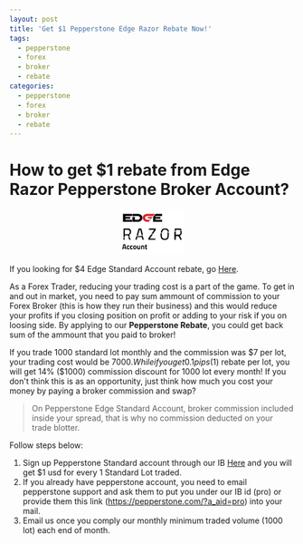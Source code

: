 ```yaml
---
layout: post
title: 'Get $1 Pepperstone Edge Razor Rebate Now!'
tags:
  - pepperstone
  - forex
  - broker
  - rebate
categories:
  - pepperstone
  - forex
  - broker
  - rebate
---
```

# How to get $1 rebate from Edge Razor Pepperstone Broker Account?

<div align="center">
<img alt="Pepperstone Edge Razor Account" src="/static/img/general-image/pepperstone-edge-razor-account.PNG" title="Pepperstone Edge Razor Account">
</div>

If you looking for $4 Edge Standard Account rebate, go [Here](http://www.gravtrade.com/pepperstone/forex/broker/rebate/2016/09/18/pepperstone-broker-rebate-edge-standard.html "Pepperstone Edge Standard Account Rebate").

As a Forex Trader, reducing your trading cost is a part of the game. To get in and out in market, you need to pay sum ammount of commission to your Forex Broker (this is how they run their business) and this would reduce your profits if you closing position on profit or adding to your risk if you on loosing side. By applying to our **Pepperstone Rebate**, you could get back sum of the ammount that you paid to broker!

If you trade 1000 standard lot monthly and the commission was $7 per lot, your trading cost would be $7000. While if you get 0.1 pips (1$) rebate per lot, you will get 14% ($1000) commission discount for 1000 lot every month! If you don't think this is as an opportunity, just think how much you cost your money by paying a broker commission and swap?

> On Pepperstone Edge Standard Account, broker commission included inside your spread, that is why no commission deducted on your trade blotter.

Follow steps below:

1. Sign up Pepperstone Standard account through our IB [Here](https://pepperstone.com/?a_aid=pro "Here") and you will get $1 usd for every 1 Standard Lot traded.
2. If you already have pepperstone account, you need to email pepperstone support and ask them to put you under our IB id (pro) or provide them this link (https://pepperstone.com/?a_aid=pro) into your mail.
3. Email us once you comply our monthly minimum traded volume (1000 lot) each end of month.
